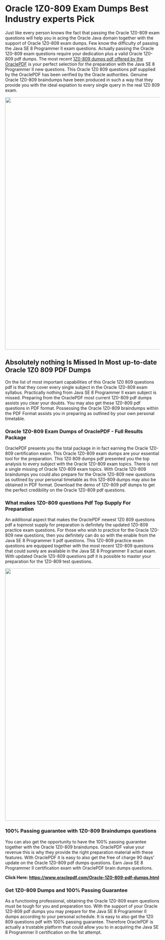 <h1>Oracle 1Z0-809 Exam Dumps Best Industry experts Pick</h1>
<p>Just like every person knows the fact that passing the Oracle 1Z0-809 exam questions will help you in acing the&nbsp;Oracle Java&nbsp;domain together with the support of Oracle 1Z0-809 exam dumps. Few know the difficulty of passing the Java SE 8 Programmer II exam questions. Actually passing the Oracle 1Z0-809 exam questions require your dedication plus a valid Oracle 1Z0-809 pdf dumps. The most recent&nbsp;<a href="https://www.oraclepdf.com/Oracle-1Z0-809-pdf-dumps.html">1Z0-809 dumps pdf offered by the OraclePDF</a>&nbsp;is your perfect selection for the preparation with the Java SE 8 Programmer II new questions. This Oracle 1Z0 809 questions pdf supplied by the OraclePDF has been verified by the Oracle authorities. Genuine Oracle 1Z0-809 braindumps have been produced in such a way that they provide you with the ideal expiation to every single query in the real 1Z0 809 exam.</p>
<p><a href="https://www.oraclepdf.com/Oracle-1Z0-809-pdf-dumps.html"><img src="https://i.ibb.co/mJY6Knz/1.png" width="820" /></a></p>
<h2>Absolutely nothing Is Missed In Most up-to-date Oracle 1Z0 809 PDF Dumps</h2>
<p>On the list of most important capabilities of this Oracle 1Z0 809 questions pdf is that they cover every single subject in the Oracle 1Z0-809 exam syllabus. Practically nothing from Java SE 8 Programmer II exam subject is missed. Preparing from the OraclePDF most current 1Z0-809 pdf dumps assists you clear your doubts. You may also get these 1Z0-809 pdf questions in PDF format. Possessing the Oracle 1Z0-809 braindumps within the PDF Format assists you in preparing as outlined by your own personal timetable.</p>
<h3>Oracle 1Z0-809 Exam Dumps of OraclePDF - Full Results Package</h3>
<p>OraclePDF presents you the total package in in fact earning the Oracle 1Z0-809 certification exam. This Oracle 1Z0-809 exam dumps are your essential tool for the preparation. This 1Z0 809 dumps pdf presented you the top analysis to every subject with the Oracle 1Z0-809 exam topics. There is not a single missing of Oracle 1Z0-809 exam topics. With Oracle 1Z0-809 braindumps you could also prepare for the Oracle 1Z0-809 new questions as outlined by your personal timetable as this 1Z0-809 dumps may also be obtained in PDF format. Download the demo of 1Z0-809 pdf dumps to get the perfect credibility on the Oracle 1Z0-809 pdf questions.</p>
<h3>What makes 1Z0-809 questions Pdf Top Supply For Preparation</h3>
<p>An additional aspect that makes the OraclePDF newest 1Z0 809 questions pdf a topmost supply for preparation is definitely the updated 1Z0-809 practice exam questions. For those who wish to practice for the Oracle 1Z0-809 new questions, then you definitely can do so with the enable from the Java SE 8 Programmer II pdf questions. This 1Z0-809 practice exam questions are equipped together with the most recent 1Z0-809 questions that could surely are available in the Java SE 8 Programmer II actual exam. With updated Oracle 1Z0-809 questions pdf it is possible to master your preparation for the 1Z0-809 test questions.</p>
<p><img src="https://i.ibb.co/TWQ7T6D/2.png" width="820" /></p>
<h3>100% Passing guarantee with 1Z0-809 Braindumps questions</h3>
<p>You can also get the opportunity to have the 100% passing guarantee together with the Oracle 1Z0-809 braindumps. OraclePDF value your revenue this is why they provide the right preparation material with these features. With OraclePDF it is easy to also get the free of charge 90 days&rsquo; update on the Oracle 1Z0-809 pdf dumps questions. Earn Java SE 8 Programmer II certification exam with&nbsp;OraclePDF&nbsp;brain dumps questions.</p>
<p><strong>Click Here: <a href="https://www.oraclepdf.com/Oracle-1Z0-809-pdf-dumps.html">https://www.oraclepdf.com/Oracle-1Z0-809-pdf-dumps.html</a></strong></p>
<h3>Get 1Z0-809&nbsp;Dumps&nbsp;and 100% Passing Guarantee</h3>
<p>As a functioning professional, obtaining the Oracle 1Z0-809 exam questions must be tough for you and preparation too. With the support of your Oracle 1Z0-809 pdf dumps you may prepare for the Java SE 8 Programmer II dumps according to your personal schedule. It is easy to also get the 1Z0 809 questions pdf with 100% passing guarantee. Therefore OraclePDF is actually a trustable platform that could allow you to in acquiring the Java SE 8 Programmer II certification on the 1st attempt.</p>
